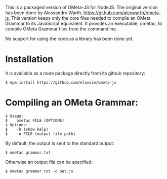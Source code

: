 This is a packaged version of OMeta-JS for NodeJS. The original version has been done by Alessandro Warth, https://github.com/alexwarth/ometa-js. This version keeps only the core files needed to compile an OMeta Grammar to its JavaScript equivalent. It provides an executable, ometac, to compile OMeta Grammar files from the commandline.

No support for using the code as a library has been done yet.

# Installation

It is available as a node package directly from its github repository:

    $ npm install https://github.com/elavoie/ometa-js

# Compiling an OMeta Grammar:

    $ Usage:
    $    ometac FILE [OPTIONS]
    $ Options:
    $    -h (show help)
    $    -o FILE (output file path)

By default, the output is sent to the standard output:

    $ ometac grammar.txt 

Otherwise an output file can be specified:

    $ ometac grammar.txt -o out.js 
